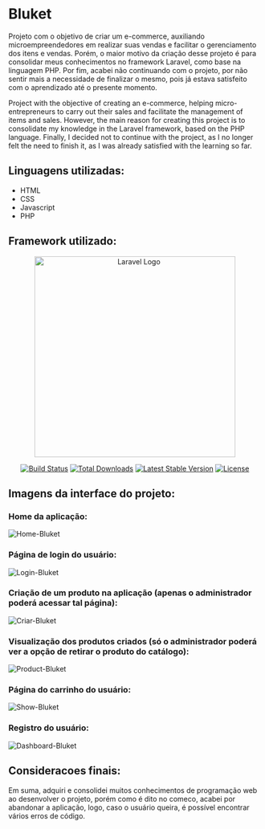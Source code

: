 # Bluket
Projeto com o objetivo de criar um e-commerce, auxiliando microempreendedores em realizar suas vendas e facilitar o gerenciamento dos itens e vendas. Porém, o maior motivo da criação desse projeto é para consolidar meus conhecimentos no framework Laravel, como base na linguagem PHP. Por fim, acabei não continuando com o projeto, por não sentir mais a necessidade de finalizar o mesmo, pois já estava satisfeito com o aprendizado até o presente momento.

Project with the objective of creating an e-commerce, helping micro-entrepreneurs to carry out their sales and facilitate the management of items and sales. However, the main reason for creating this project is to consolidate my knowledge in the Laravel framework, based on the PHP language. Finally, I decided not to continue with the project, as I no longer felt the need to finish it, as I was already satisfied with the learning so far.

## Linguagens utilizadas:
 - HTML
 - CSS
 - Javascript
 - PHP
 
## Framework utilizado:
<p align="center"><a href="https://laravel.com" target="_blank"><img src="https://raw.githubusercontent.com/laravel/art/master/logo-lockup/5%20SVG/2%20CMYK/1%20Full%20Color/laravel-logolockup-cmyk-red.svg" width="400" alt="Laravel Logo"></a></p>

<p align="center">
<a href="https://github.com/laravel/framework/actions"><img src="https://github.com/laravel/framework/workflows/tests/badge.svg" alt="Build Status"></a>
<a href="https://packagist.org/packages/laravel/framework"><img src="https://img.shields.io/packagist/dt/laravel/framework" alt="Total Downloads"></a>
<a href="https://packagist.org/packages/laravel/framework"><img src="https://img.shields.io/packagist/v/laravel/framework" alt="Latest Stable Version"></a>
<a href="https://packagist.org/packages/laravel/framework"><img src="https://img.shields.io/packagist/l/laravel/framework" alt="License"></a>
</p>
 
## Imagens da interface do projeto:
### Home da aplicação:
![Home-Bluket](https://github.com/PedroVidalDev/bluket/assets/113215138/112671e7-0488-47cd-94e9-09fd9982a6ff)

### Página de login do usuário:
![Login-Bluket](https://github.com/PedroVidalDev/bluket/assets/113215138/9959f647-bab7-4deb-b7c6-e40aa329fad8)

### Criação de um produto na aplicação (apenas o administrador poderá acessar tal página):
![Criar-Bluket](https://github.com/PedroVidalDev/bluket/assets/113215138/32d642c0-00fb-4ad4-a5b0-ab9add70baf4)

### Visualização dos produtos criados (só o administrador poderá ver a opção de retirar o produto do catálogo):
![Product-Bluket](https://github.com/PedroVidalDev/bluket/assets/113215138/be0470c6-5a08-4289-8be5-9d9f9637f4a3)

### Página do carrinho do usuário:
![Show-Bluket](https://github.com/PedroVidalDev/bluket/assets/113215138/fef12273-50f7-4e4b-89cf-bd65836ff964)

### Registro do usuário:
![Dashboard-Bluket](https://github.com/PedroVidalDev/bluket/assets/113215138/e96fd5db-cea9-409a-86a9-d3295d253c65)

## Consideracoes finais:
Em suma, adquiri e consolidei muitos conhecimentos de programação web ao desenvolver o projeto, porém como é dito no comeco, acabei por abandonar a aplicação, logo, caso o usuário queira, é possível encontrar vários erros de código.
